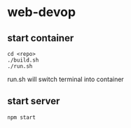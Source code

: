 # web-devop

## start container
```
cd <repo>
./build.sh
./run.sh
```

run.sh will switch terminal into container

## start server
```
npm start
```
